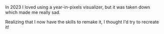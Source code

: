 In 2023 I loved using a year-in-pixels visualizer, but it was taken down which made me really sad. 

Realizing that I now have the skills to remake it, I thought I'd try to recreate it! 